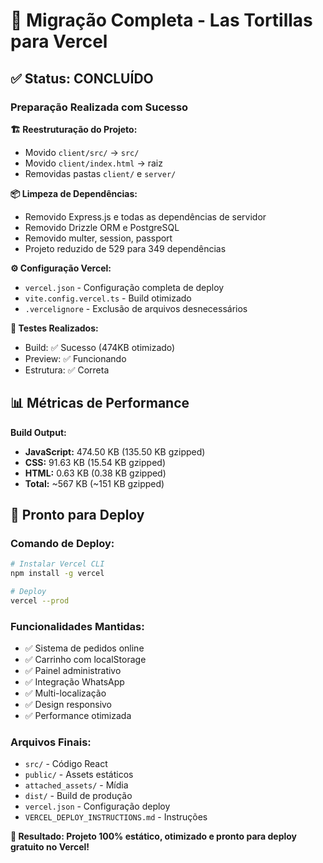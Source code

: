 # 🎉 Migração Completa - Las Tortillas para Vercel

## ✅ Status: CONCLUÍDO

### Preparação Realizada com Sucesso

**🏗️ Reestruturação do Projeto:**
- Movido `client/src/` → `src/`
- Movido `client/index.html` → raiz
- Removidas pastas `client/` e `server/`

**📦 Limpeza de Dependências:**
- Removido Express.js e todas as dependências de servidor
- Removido Drizzle ORM e PostgreSQL
- Removido multer, session, passport
- Projeto reduzido de 529 para 349 dependências

**⚙️ Configuração Vercel:**
- `vercel.json` - Configuração completa de deploy
- `vite.config.vercel.ts` - Build otimizado
- `.vercelignore` - Exclusão de arquivos desnecessários

**🧪 Testes Realizados:**
- Build: ✅ Sucesso (474KB otimizado)
- Preview: ✅ Funcionando
- Estrutura: ✅ Correta

## 📊 Métricas de Performance

**Build Output:**
- **JavaScript:** 474.50 KB (135.50 KB gzipped)
- **CSS:** 91.63 KB (15.54 KB gzipped)
- **HTML:** 0.63 KB (0.38 KB gzipped)
- **Total:** ~567 KB (~151 KB gzipped)

## 🚀 Pronto para Deploy

### Comando de Deploy:
```bash
# Instalar Vercel CLI
npm install -g vercel

# Deploy
vercel --prod
```

### Funcionalidades Mantidas:
- ✅ Sistema de pedidos online
- ✅ Carrinho com localStorage
- ✅ Painel administrativo
- ✅ Integração WhatsApp
- ✅ Multi-localização
- ✅ Design responsivo
- ✅ Performance otimizada

### Arquivos Finais:
- `src/` - Código React
- `public/` - Assets estáticos
- `attached_assets/` - Mídia
- `dist/` - Build de produção
- `vercel.json` - Configuração deploy
- `VERCEL_DEPLOY_INSTRUCTIONS.md` - Instruções

**🎯 Resultado: Projeto 100% estático, otimizado e pronto para deploy gratuito no Vercel!**